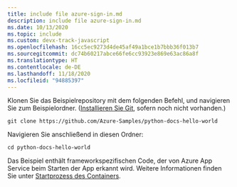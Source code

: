 ```yaml
---
title: include file azure-sign-in.md
description: include file azure-sign-in.md
ms.date: 10/13/2020
ms.topic: include
ms.custom: devx-track-javascript
ms.openlocfilehash: 16cc5ec9273d4de45af49a1bce1b7bbb36f013b7
ms.sourcegitcommit: dc74b60217abce66fe6cc93923e869e63ac86a8f
ms.translationtype: HT
ms.contentlocale: de-DE
ms.lasthandoff: 11/18/2020
ms.locfileid: "94885397"
---
```

Klonen Sie das Beispielrepository mit dem folgenden Befehl, und navigieren Sie zum Beispielordner. ([Installieren Sie Git](https://git-scm.com/downloads), sofern noch nicht vorhanden.)

```terminal
git clone https://github.com/Azure-Samples/python-docs-hello-world
```

Navigieren Sie anschließend in diesen Ordner:

```terminal
cd python-docs-hello-world
```

Das Beispiel enthält frameworkspezifischen Code, der von Azure App Service beim Starten der App erkannt wird. Weitere Informationen finden Sie unter [Startprozess des Containers](/azure/app-service/configure-language-python#container-startup-process).
